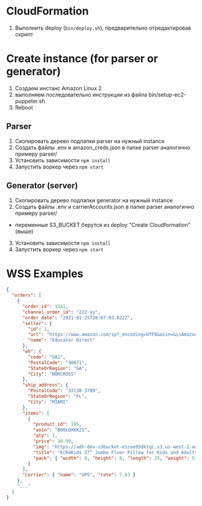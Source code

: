 # CloudFormation

1. Выполнить deploy (`bin/deploy.sh`), предварительно отредактировав скрипт

# Create instance (for parser or generator)

1. Создаем инстанс Amazon Linux 2
2. выполняем последовательно инструкции из файла bin/setup-ec2-puppeter.sh
3. Reboot

## Parser

1. Скопировать дерево подпапки parser на нужный instance
2. Создать файлы .env и amazon_creds.json в папке parser аналогично примеру parser/
3. Установить зависимости `npm install`
4. Запустить воркер через `npm start`

## Generator (server)

1. Скопировать дерево подпапки generator на нужный instance
2. Создать файлы .env и carrierAccounts.json в папке parser аналогично примеру parser/

- переменные S3_BUCKET берутся из deploy "Create Cloudformation" (выше)

3. Установить зависимости `npm install`
4. Запустить воркер через `npm start`

# WSS Examples

```json
{
  "orders": [
    {
      "order_id": 1341,
      "channel_order_id": "222-yy",
      "order_date": "2021-01-25T20:07:03.022Z",
      "seller": {
        "id": 1,
        "url": "https://www.amazon.com/sp?_encoding=UTF8&asin=&isAmazonFulfilled=&isCBA=&marketplaceID=ATVPDKIKX0DER&orderID=&protocol=current&seller=A2FE12E3V6UBSH&sshmPath=",
        "name": "Educator Direct"
      },
      "wh": {
        "code": "GA1",
        "PostalCode": "30071",
        "StateOrRegion": "GA",
        "City": "NORCROSS"
      },
      "ship_address": {
        "PostalCode": "33130-3789",
        "StateOrRegion": "FL",
        "City": "MIAMI"
      },
      "items": [
        {
          "product_id": 195,
          "asin": "B08LQXKK21",
          "qty": 1,
          "price": 39.99,
          "img": "https://adh-dev-s3bucket-e1coe95dktqc.s3.us-west-2.amazonaws.com/B08LQXKK21.jpg",
          "title": "ECR4Kids 27” Jumbo Floor Pillow for Kids and Adults, Classroom Pillows for Reading, Flexible Learning, Reading Nooks, Playrooms, Indoor and Outdoor Throw Pillows, Seafoam",
          "pack": { "width": 8, "height": 8, "length": 25, "weight": 5.2 }
        }
      ],
      "carrier": { "name": "UPS", "rate": 7.63 }
    },
    "..."
  ]
}
```
